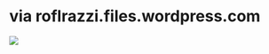 <!--
id: 222121438
link: http://tumblr.atmos.org/post/222121438/via-roflrazzi-files-wordpress-com
slug: via-roflrazzi-files-wordpress-com
date: Sat Oct 24 2009 14:05:26 GMT-0700 (PDT)
publish: 2009-10-024
tags: 
title: via roflrazzi.files.wordpress.com
-->


via roflrazzi.files.wordpress.com
=================================

![](http://24.media.tumblr.com/tumblr_ks1el33QHT1qz4sngo1_500.jpg)

